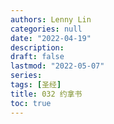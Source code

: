 ```yaml
---
authors: Lenny Lin
categories: null
date: "2022-04-19"
description: 
draft: false
lastmod: "2022-05-07"
series: 
tags: [圣经]
title: 032 约拿书
toc: true
---
```






